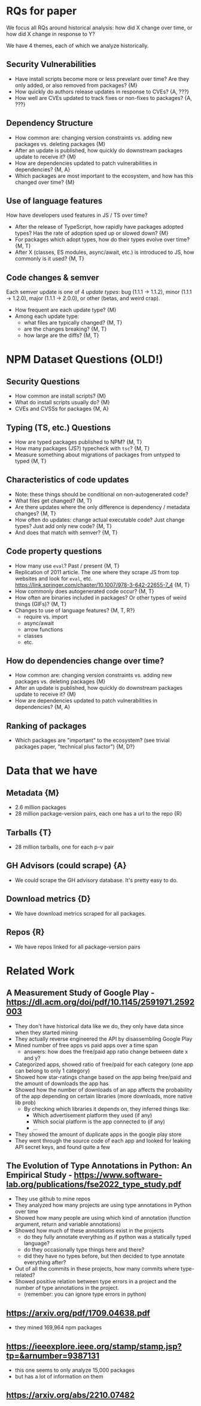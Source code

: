 # RQs for paper

We focus all RQs around historical analysis: how did X change over time, or how did X change in response to Y?

We have 4 themes, each of which we analyze historically.

## Security Vulnerabilities

- Have install scripts become more or less prevelant over time? Are they only added, or also removed from packages? {M}
- How quickly do authors release updates in response to CVEs? {A, ???}
- How well are CVEs updated to track fixes or non-fixes to packages? {A, ???}

## Dependency Structure

- How common are: changing version constraints vs. adding new packages vs. deleting packages  {M}
- After an update is published, how quickly do downstream packages update to receive it?  {M}
- How are dependencies updated to patch vulnerabilities in dependencies?  {M, A}
- Which packages are most important to the ecosystem, and how has this changed over time? {M}

## Use of language features

How have developers used features in JS / TS over time?

- After the release of TypeScript, how rapidly have packages adopted types? Has the rate of adoption sped up or slowed down? {M}
- For packages which adopt types, how do their types evolve over time? {M, T}
- After X (classes, ES modules, async/await, etc.) is introduced to JS, how commonly is it used? {M, T}


## Code changes & semver

Each semver update is one of 4 *update types*: bug (1.1.1 -> 1.1.2), minor (1.1.1 -> 1.2.0), major (1.1.1 -> 2.0.0), or other (betas, and weird crap).

- How frequent are each update type? {M}
- Among each update type:
  - what files are typically changed? {M, T}
  - are the changes breaking? {M, T}
  - how large are the diffs? {M, T}


# NPM Dataset Questions (OLD!)



## Security Questions
- How common are install scripts? {M}
- What do install scripts usually do? {M}
- CVEs and CVSSs for packages {M, A}



## Typing (TS, etc.) Questions
- How are typed packages published to NPM? {M, T}
- How many packages (JS?) typecheck with `tsc`? {M, T}
- Measure something about migrations of packages from untyped to typed {M, T}


## Characteristics of code updates
- Note: these things should be conditional on non-autogenerated code?
- What files get changed?  {M, T}
- Are there updates where the only difference is dependency / metadata changes?  {M, T}
- How often do updates: change actual executable code? Just change types? Just add only new code?  {M, T}
- And does that match with semver?  {M, T}


## Code property questions
- How many use `eval`? Past / present  {M, T}
- Replication of 2011 article. The one where they scrape JS from top websites and look for `eval`, etc. https://link.springer.com/chapter/10.1007/978-3-642-22655-7_4   {M, T}
- How commonly does autogenerated code occur? {M, T}
- How often are binaries included in packages? Or other types of weird things (GIFs)? {M, T}
- Changes to use of language features? {M, T, R?}
    + require vs. import
    + async/await
    + arrow functions
    + classes
    + etc.


## How do dependencies change over time?
- How common are: changing version constraints vs. adding new packages vs. deleting packages  {M}
- After an update is published, how quickly do downstream packages update to receive it?  {M}
- How are dependencies updated to patch vulnerabilities in dependencies?  {M, A}


## Ranking of packages
- Which packages are "important" to the ecosystem? (see trivial packages paper, "technical plus factor")   {M, D?}






# Data that we have

## Metadata {M}
- 2.6 million packages
- 28 million package-version pairs, each one has a url to the repo {R}

## Tarballs {T}
- 28 million tarballs, one for each p-v pair

## GH Advisors (could scrape) {A}
- We could scrape the GH advisory database. It's pretty easy to do.

## Download metrics {D}
- We have download metrics scraped for all packages.

## Repos {R}
- We have repos linked for all package-version pairs





# Related Work

## A Measurement Study of Google Play - https://dl.acm.org/doi/pdf/10.1145/2591971.2592003

- They don't have historical data like we do, they only have data since when they started mining
- They actually reverse engineered the API by disassembling Google Play
- Mined number of free apps vs paid apps over a time span
  - answers: how does the free/paid app ratio change between date x and y?
- Categorized apps, showed ratio of free/paid for each category (one app can belong to only 1 category)
- Showed how star-ratings change based on the app being free/paid and the amount of downloads the app has
- Showed how the number of downloads of an app affects the probability of the app depending on certain libraries (more downloads, more native lib prob)
  - By checking which libraries it depends on, they inferred things like:
    - Which advertisement platform they used (if any)
    - Which social platform is the app connected to (if any)
    - ...
- They showed the amount of duplicate apps in the google play store
- They went through the source code of each app and looked for leaking API secret keys, and found quite a few

## The Evolution of Type Annotations in Python: An Empirical Study - https://www.software-lab.org/publications/fse2022_type_study.pdf

- They use github to mine repos
- They analyzed how many projects are using type annotations in Python over time
- Showed how many people are using which kind of annotation (function argument, return and variable annotations)
- Showed how much of these annotations exist in the projects
  - do they fully annotate everything as if python was a statically typed language?
  - do they occasionally type things here and there?
  - did they have no types before, but then decided to type annotate everything after?
- Out of all the commits in these projects, how many commits where type-related?
- Showed positive relation between type errors in a project and the number of type annotations in the project.
  - (remember: you can ignore type errors in python)


## https://arxiv.org/pdf/1709.04638.pdf

- they mined 169,964 npm packages


## https://ieeexplore.ieee.org/stamp/stamp.jsp?tp=&arnumber=9387131

- this one seems to only analyze 15,000 packages
- but has a lot of information on them


## https://arxiv.org/abs/2210.07482
